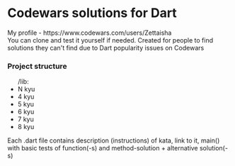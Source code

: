 <h1> Codewars solutions for Dart </h1>
My profile - https://www.codewars.com/users/Zettaisha
<br>
You can clone and test it yourself if needed. Created for people to find solutions they can't find due to Dart popularity issues on Codewars
<br>
<h3> Project structure </h3>
<ul>
  /lib:
<li>N kyu</li>
  <li>4 kyu</li>
  <li>5 kyu</li>
  <li>6 kyu</li>
  <li>7 kyu </li>
  <li>8 kyu</li>
</ul>

Each .dart file contains description (instructions) of kata, link to it, main() with basic tests of function(-s) and method-solution + alternative solution(-s)

